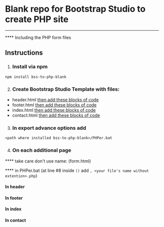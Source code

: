 # Blank repo for Bootstrap Studio to create PHP site
----------
**** Including the PHP form files
## Instructions
1. ### Install via npm
`npm install bss-to-php-blank`

2. ### Create Bootstrap Studio Template with files:
- header.html [then add these blocks of code](#in-header)
- footer.html [then add these blocks of code](#in-footer)
- index.html [then add these blocks of code](#in-index)
- contact.html [then add these blocks of code](#in-contact)

3. ### In export advance options add
`<path where installed bss-to-php-blank>/PHPer.bat`

4. ### On each additional page
**** take care don't use name:
(form.html)

**** in PHPer.bat
(at line #8 inside `()` add `, <your file's name without extention>.php`)

#### In header
#### In footer
#### In index
#### In contact


